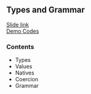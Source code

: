 ## Types and Grammar
[Slide link](https://slides.com/ozgunbal/javascript-8)  
[Demo Codes](https://github.com/ozgunbal/javascript-training/blob/master/week-4/code)
### Contents
- Types
- Values
- Natives
- Coercion
- Grammar
 